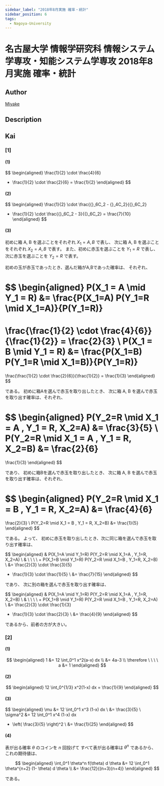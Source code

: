 ```yaml
---
sidebar_label: "2018年8月実施 確率・統計"
sidebar_position: 6
tags:
  - Nagoya-University
---
```

# 名古屋大学 情報学研究科 情報システム学専攻・知能システム学専攻 2018年8月実施 確率・統計

## **Author**
[Miyake](https://miyake.github.io/exams/index.html)

## **Description**

## **Kai**
### \[1\]
#### (1)

$$
  \begin{aligned}
  \frac{1}{2} \cdot \frac{4}{6}
  + \frac{1}{2} \cdot \frac{2}{6}
  = \frac{1}{2}
  \end{aligned}
$$

#### (2)

$$
  \begin{aligned}
  \frac{1}{2} \cdot \frac{{}_6C_2 - {}_4C_2}{{}_6C_2}
  + \frac{1}{2} \cdot \frac{{}_6C_2 - 3}{{}_6C_2}
  = \frac{7}{10}
  \end{aligned}
$$

#### (3)
初めに箱 A, B を選ぶことをそれぞれ $X_1=A,B$ で表し、
次に箱 A, B を選ぶことをそれぞれ $X_2=A,B$ で表す。
また、初めに赤玉を選ぶことを $Y_1=R$ で表し、
次に赤玉を選ぶことを $Y_2=R$ で表す。

初めの玉が赤玉であったとき、選んだ箱がA,Bであった確率は、
それぞれ、

$$
\begin{aligned}
P(X_1 = A \mid Y_1 = R)
&=
\frac{P(X_1=A) P(Y_1=R \mid X_1=A)}{P(Y_1=R)}
=
\frac{\frac{1}{2} \cdot \frac{4}{6}}{\frac{1}{2}}
= \frac{2}{3}
\\
P(X_1 = B \mid Y_1 = R)
&=
\frac{P(X_1=B) P(Y_1=R \mid X_1=B)}{P(Y_1=R)}
=
\frac{\frac{1}{2} \cdot \frac{2}{6}}{\frac{1}{2}}
= \frac{1}{3}
\end{aligned}
$$

である。
初めに箱Aを選んで赤玉を取り出したとき、
次に箱 A, B を選んで赤玉を取り出す確率は、それぞれ、

$$
\begin{aligned}
P(Y_2=R \mid X_1 = A , Y_1 = R, X_2=A)
&=
\frac{3}{5}
\\
P(Y_2=R \mid X_1 = A , Y_1 = R, X_2=B)
&=
\frac{2}{6}
=
\frac{1}{3}
\end{aligned}
$$

であり、
初めに箱Bを選んで赤玉を取り出したとき、
次に箱 A, B を選んで赤玉を取り出す確率は、それぞれ、

$$
\begin{aligned}
P(Y_2=R \mid X_1 = B , Y_1 = R, X_2=A)
&=
\frac{4}{6}
=
\frac{2}{3}
\\
P(Y_2=R \mid X_1 = B , Y_1 = R, X_2=B)
&=
\frac{1}{5}
\end{aligned}
$$

である。
よって、
初めに赤玉を取り出したとき、次に同じ箱を選んで赤玉を取り出す確率は、

$$
\begin{aligned}
&
P(X_1=A \mid Y_1=R)
P(Y_2=R \mid X_1=A , Y_1=R, X_2=A)
\\
& \ \ \ \ +
P(X_1=B \mid Y_1=R)
P(Y_2=R \mid X_1=B , Y_1=R, X_2=B)
\\
&=
\frac{2}{3} \cdot \frac{3}{5}
+ \frac{1}{3} \cdot \frac{1}{5}
\\
&=
\frac{7}{15}
\end{aligned}
$$

であり、
次に別の箱を選んで赤玉を取り出す確率は、

$$
\begin{aligned}
&
P(X_1=A \mid Y_1=R)
P(Y_2=R \mid X_1=A , Y_1=R, X_2=B)
\\
& \ \ \ \ +
P(X_1=B \mid Y_1=R)
P(Y_2=R \mid X_1=B , Y_1=R, X_2=A)
\\
&=
\frac{2}{3} \cdot \frac{1}{3}
+ \frac{1}{3} \cdot \frac{2}{3}
\\
&=
\frac{4}{9}
\end{aligned}
$$

であるから、前者の方が大きい。

### \[2\]
#### (1)

$$
  \begin{aligned}
  1
  &=
  12 \int_0^1 x^2(a-x) dx
  \\
  &=
  4a-3
  \\
  \therefore \ \ \ \ 
  a &= 1
  \end{aligned}
$$

#### (2)

$$
  \begin{aligned}
  12 \int_0^{1/3} x^2(1-x) dx
  = \frac{1}{9}
  \end{aligned}
$$

#### (3)

$$
  \begin{aligned}
  \mu
  &=
  12 \int_0^1 x^3 (1-x) dx
  \\
  &= \frac{3}{5}
  \\
  \sigma^2
  &=
  12 \int_0^1 x^4 (1-x) dx
  - \left( \frac{3}{5} \right)^2
  \\
  &= \frac{1}{25}
  \end{aligned}
$$

#### (4)
表が出る確率 $\theta$ のコインを $n$ 回投げて
すべて表が出る確率は $\theta^n$ であるから、
これの期待値は、

$$
  \begin{aligned}
  \int_0^1 \theta^n f(\theta) d \theta
  &=
  12 \int_0^1 \theta^{n+2} (1- \theta) d \theta
  \\
  &=
  \frac{12}{(n+3)(n+4)}
  \end{aligned}
$$

である。